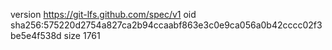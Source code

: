 version https://git-lfs.github.com/spec/v1
oid sha256:575220d2754a827ca2b94ccaabf863e3c0e9ca056a0b42cccc02f3be5e4f538d
size 1761
